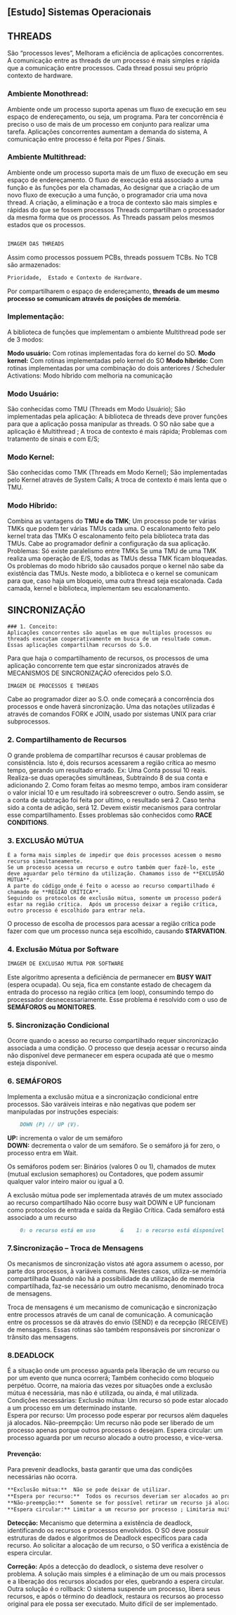 ## [Estudo] Sistemas Operacionais

## THREADS

São “processos leves”, Melhoram a eficiência de aplicações concorrentes.
A comunicação entre as threads de um processo é mais simples e rápida que a comunicação entre processos.
Cada thread possui seu próprio contexto de hardware.

### Ambiente Monothread:
Ambiente onde um processo suporta apenas um fluxo de execução em seu espaço de endereçamento, ou seja, um programa.
Para ter concorrência é preciso o uso de mais de um processo em conjunto para realizar uma tarefa. Aplicações concorrentes aumentam a demanda do sistema, A comunicação entre processo é feita por Pipes / Sinais.
### Ambiente Multithread:
Ambiente onde um processo suporta mais de um fluxo de execução em seu espaço de endereçamento.  O fluxo de execução está associado a uma função e às funções por ela chamadas,  Ao designar que a criação de um novo fluxo de execução a uma função, o programador cria uma nova thread.
A criação, a eliminação e a troca de contexto são mais simples e rápidas do que se fossem processos Threads compartilham o processador da mesma forma que os processos. As  Threads passam pelos mesmos estados que os processos.

```markdown

IMAGEM DAS THREADS 

```

Assim como processos possuem PCBs, threads possuem TCBs. No TCB são armazenados:
```markdown
Prioridade,  Estado e Contexto de Hardware.   
```
Por compartilharem o espaço de endereçamento, **threads de um mesmo processo se comunicam através de posições de memória**.

### Implementação:  
A biblioteca de funções que implementam o ambiente Multithread pode ser de 3 modos:  

**Modo usuário:**  Com rotinas implementadas fora do kernel do SO. 
**Modo kernel:**  Com rotinas implementadas pelo kernel do SO 
**Modo híbrido:**  Com rotinas implementadas por uma combinação do dois anteriores / Scheduler Activations:  Modo híbrido com melhoria na comunicação


### Modo Usuário:
São conhecidas como TMU (Threads em Modo Usuário); 
São implementadas pela aplicação:  A biblioteca de threads deve prover funções para que a aplicação possa manipular as threads.  O SO não sabe que a aplicação é Multithread ; A troca de contexto é mais rápida;  Problemas com tratamento de sinais e com E/S;
### Modo Kernel:
São conhecidas como TMK (Threads em Modo Kernel);
São implementadas pelo Kernel através de System Calls; A troca de contexto é mais lenta que o TMU.
### Modo Híbrido:
Combina as vantagens do **TMU e do TMK**;  Um processo pode ter várias TMKs que podem ter várias TMUs cada uma.
O escalonamento feito pelo kernel trata das TMKs  O escalonamento feito pela biblioteca trata das TMUs. Cabe ao programador definir a configuração da sua aplicação.
Problemas:  Só existe paralelismo entre TMKs  Se uma TMU de uma TMK realiza uma operação de E/S, todas as TMUs dessa TMK ficam bloqueadas.
Os problemas do modo híbrido são causados porque o kernel não sabe da existência das TMUs. Neste modo, a biblioteca e o kernel se comunicam para que, caso haja um bloqueio, uma outra thread seja escalonada. Cada camada, kernel e biblioteca, implementam seu escalonamento.

## SINCRONIZAÇÃO
	### 1. Conceito:
	Aplicações concorrentes são aquelas em que multiplos processos ou threads executam cooperativamente em busca de um resultado comum. Essas aplicações compartilham recursos do S.O.
Para que haja o compartilhamento de recursos, os processos de uma aplicação concorrente tem que estar sincronizados através de MECANISMOS DE SINCRONIZAÇÃO oferecidos pelo S.O.
```markdown
IMAGEM DE PROCESSOS E THREADS 
```

Cabe ao programador dizer ao S.O. onde começará a concorrência dos processos e onde haverá sincronização. Uma das notações utilizadas é através de comandos FORK e JOIN, usado por sistemas UNIX para criar subprocessos.

### 2. Compartilhamento de Recursos

O grande problema de compartilhar recursos é causar problemas de consistência. Isto é, dois recursos acessarem a região crítica ao mesmo tempo, gerando um resultado errado.
	Ex: Uma Conta possui 10 reais. Realiza-se duas operações simultâneas, Subtraindo 8 de sua conta e adicionando 2. Como foram feitas ao mesmo tempo, ambos iram considerar o valor inicial 10 e um resultado irá sobreescrever o outro. Sendo assim, se a conta de subtração foi feita por ultimo, o resultado será 2. Caso tenha sido a conta de adição, será 12.
 Devem existir mecanismos para controlar esse compartilhamento.
Esses problemas são conhecidos como **RACE CONDITIONS**.

### 3. EXCLUSÃO MÚTUA
	É a forma mais simples de impedir que dois processos acessem o mesmo recurso simultaneamente.
	Se um processo acessa um recurso e outro também quer fazê-lo, este deve aguardar pelo término da utilização. Chamamos isso de **EXCLUSÃO MÚTUA**.
	A parte do código onde é feito o acesso ao recurso compartilhado é chamado de **REGIÃO CRÍTICA**.
	Seguindo os protocolos de exclusão mútua, somente um processo poderá estar na região crítica.  Após um processo deixar a região crítica, outro processo é escolhido para entrar nela.  
O processo de escolha de processos para acessar a região crítica pode fazer com que um processo nunca seja escolhido, causando **STARVATION**.


### 4. Exclusão Mútua por Software

 ```markdown
IMAGEM DE EXCLUSAO MUTUA POR SOFTWARE 
```
Este algoritmo apresenta a deficiência de permanecer em **BUSY WAIT** (espera ocupada). Ou seja, fica em constante estado de checagem da entrada do processo na região crítica (em loop), consumindo tempo do processador desnecessariamente. Esse problema é resolvido com o uso de **SEMÁFOROS ou MONITORES**.

### 5. Sincronização Condicional 

Ocorre quando o acesso ao recurso compartilhado requer sincronização associada a uma condição.
O processo que deseja acessar o recurso ainda não disponível deve permanecer em espera ocupada até que o mesmo esteja disponível.

### 6. SEMÁFOROS
Implementa a exclusão mútua e a sincronização condicional entre processos.
São varáiveis inteiras e não negativas que podem ser manipuladas por instruções especiais:
```markdown
	DOWN (P) // UP (V).
 ```
**UP:** incrementa o valor de um semáforo  
**DOWN:** decrementa o valor de um semáforo. Se o semáforo já for zero, o processo entra em Wait.

Os semáforos podem ser:  Binários (valores 0 ou 1), chamados de mutex (mutual exclusion semaphores) ou Contadores, que podem assumir qualquer valor inteiro maior ou igual a 0.

A exclusão mútua pode ser implementada através de um mutex associado ao recurso compartilhado  Não ocorre busy wait  DOWN e UP funcionam como protocolos de entrada e saída da Região Crítica.
Cada semáforo está associado a um recurso 
```markdown
	0: o recurso está em uso        &    1: o recurso está disponível
```

### 7.Sincronização – Troca de Mensagens
Os mecanismos de sincronização vistos até agora assumem o acesso, por parte dos processos, à variáveis comuns. Nestes casos, utiliza-se memória compartilhada  Quando não há a possibilidade da utilização de memória compartilhada, faz-se necessário um outro mecanismo, denominado troca de mensagens.

Troca de mensagens é um mecanismo de comunicação e sincronização entre processos através de um canal de comunicação. A comunicação entre os processos se dá através do envio (SEND) e da recepção (RECEIVE) de mensagens.  Essas rotinas são também responsáveis por sincronizar o trânsito das mensagens.


### 8.DEADLOCK
É a situação onde um processo aguarda pela liberação de um recurso ou por um evento que nunca ocorrerá;  Também conhecido como bloqueio perpétuo. Ocorre, na maioria das vezes por situações onde a exclusão mútua é necessária, mas não é utilizada, ou ainda, é mal utilizada.
Condições necessárias: 
Exclusão mútua: Um recurso só pode estar alocado a um processo em um determinado instante.  
Espera por recurso: Um processo pode esperar por recursos além daqueles já alocados.
Não-preempção: Um recurso não pode ser liberado de um processo apenas porque outros processos o desejam.
Espera circular: um processo aguarda por um recurso alocado a outro processo, e vice-versa.

#### Prevenção:
Para prevenir deadlocks, basta garantir que uma das condições necessárias não ocorra.  

```markdown
**Exclusão mútua:**  Não se pode deixar de utilizar.  
**Espera por recurso:**  Todos os recursos deveriam ser alocados ao processo antes do início da execução  ; Grande desperdício  ; Grande dificuldade em determinar todos os recursos;  Starvation.  
**Não-preempção:**  Somente se for possível retirar um recurso já alocado a um processo ; Pode causar erro de execução; Starvation . 
**Espera circular:** Limitar a um recurso por processo ; Limitaria muito o grau de concorrência.
```

**Detecção:**
Mecanismo que determina a existência de deadlock, identificando os recursos e processos envolvidos.  O SO deve possuir estruturas de dados e algoritmos de Deadlock específicos para cada recurso.  Ao solicitar a alocação de um recurso, o SO verifica a existência de espera circular.

**Correção:**
Após a detecção do deadlock, o sistema deve resolver o problema. A solução mais simples é a eliminação de um ou mais processos e a liberação dos recursos alocados por eles, quebrando a espera circular. Outra solução é o rollback:  O sistema suspende um processo, libera seus recursos, e após o término do deadlock, restaura os recursos ao processo original para ele possa ser executado.  Muito difícil de ser implementado.

